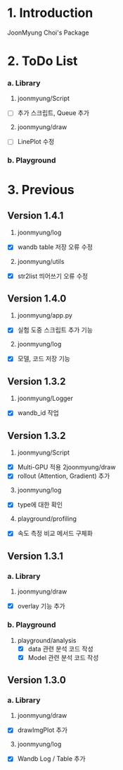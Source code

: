 # 1. Introduction
JoonMyung Choi's Package


# 2. ToDo List
### a. Library 
1. joonmyung/Script
 - [ ] 추가 스크립트, Queue 추가 

2. joonmyung/draw 
 - [ ] LinePlot 수정
 
### b. Playground


# 3. Previous
## Version 1.4.1
1. joonmyung/log
 - [X] wandb table 저장 오류 수정
2. joonmyung/utils
 - [X] str2list 띄어쓰기 오류 수정

## Version 1.4.0
1. joonmyung/app.py
 - [X] 실험 도중 스크립트 추가 기능
2. joonmyung/log
 - [X] 모델, 코드 저장 기능

## Version 1.3.2
1. joonmyung/Logger
 - [X] wandb_id 작업

## Version 1.3.2
1. joonmyung/Script
 - [X] Multi-GPU 적용
2joonmyung/draw
 - [X] rollout (Attention, Gradient) 추가   
3. joonmyung/log
 - [X] type에 대한 확인
4. playground/profiling
 - [X] 속도 측정 비교 메서드 구체화


## Version 1.3.1
### a. Library
1. joonmyung/draw 
 - [X] overlay 기능 추가

### b. Playground
1. playground/analysis
   - [X] data  관련 분석 코드 작성
   - [X] Model 관련 분석 코드 작성
   
## Version 1.3.0
### a. Library 
1. joonmyung/draw
 - [X] drawImgPlot 추가   

3. joonmyung/log
- [X] Wandb Log / Table 추가